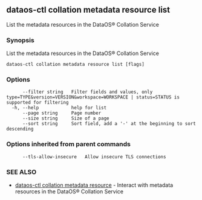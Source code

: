 ## dataos-ctl collation metadata resource list

List the metadata resources in the DataOS® Collation Service

### Synopsis

List the metadata resources in the DataOS® Collation Service

```
dataos-ctl collation metadata resource list [flags]
```

### Options

```
      --filter string   Filter fields and values, only type=TYPE&version=VERSION&workspace=WORKSPACE | status=STATUS is supported for filtering
  -h, --help            help for list
      --page string     Page number
      --size string     Size of a page
      --sort string     Sort field, add a '-' at the beginning to sort descending
```

### Options inherited from parent commands

```
      --tls-allow-insecure   Allow insecure TLS connections
```

### SEE ALSO

* [dataos-ctl collation metadata resource](dataos-ctl_collation_metadata_resource.md)	 - Interact with metadata resources in the DataOS® Collation Service

